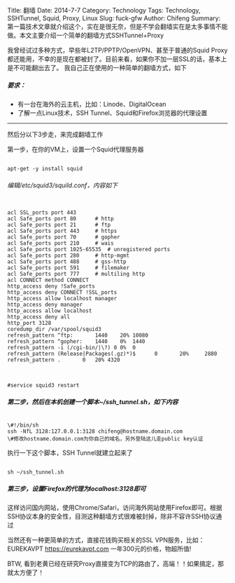 Title: 翻墙
Date: 2014-7-7
Category: Technology
Tags: Technology, SSHTunnel, Squid, Proxy, Linux
Slug: fuck-gfw
Author: Chifeng
Summary: 第一篇技术文章就介绍这个，实在是很无奈，但是不学会翻墙实在是太多事情不能做。本文主要介绍一个简单的翻墙方式SSHTunnel+Proxy

我曾经试过多种方式，早些年L2TP/PPTP/OpenVPN、甚至于普通的Squid Proxy都还能用，不幸的是现在都被封了。目前来看，如果你不加一层SSL的话，基本上是不可能翻出去了。
我自己正在使用的一种简单的翻墙方式，如下

##### 要求：

   * 有一台在海外的云主机，比如：Linode、DigitalOcean
   * 了解一点Linux技术，SSH Tunnel、Squid和Firefox浏览器的代理设置

----------------------------------------------------
<p>
然后分以下3步走，来完成翻墙工作

第一步，在你的VM上，设置一个Squid代理服务器
</p>

<pre><code>
apt-get -y install squid
</code></pre>

###### 编辑/etc/squid3/squild.conf，内容如下
<pre>
<code>
acl SSL_ports port 443
acl Safe_ports port 80		# http
acl Safe_ports port 21		# ftp
acl Safe_ports port 443		# https
acl Safe_ports port 70		# gopher
acl Safe_ports port 210		# wais
acl Safe_ports port 1025-65535	# unregistered ports
acl Safe_ports port 280		# http-mgmt
acl Safe_ports port 488		# gss-http
acl Safe_ports port 591		# filemaker
acl Safe_ports port 777		# multiling http
acl CONNECT method CONNECT
http_access deny !Safe_ports
http_access deny CONNECT !SSL_ports
http_access allow localhost manager
http_access deny manager
http_access allow localhost
http_access deny all
http_port 3128
coredump_dir /var/spool/squid3
refresh_pattern ^ftp:		1440	20%	10080
refresh_pattern ^gopher:	1440	0%	1440
refresh_pattern -i (/cgi-bin/|\?) 0	0%	0
refresh_pattern (Release|Packages(.gz)*)$      0       20%     2880
refresh_pattern .		0	20%	4320
</code>
</pre>

<pre><code>
#service squid3 restart
</code></pre>


##### 第二步，然后在本机创建一个脚本~/ssh_tunnel.sh，如下内容
<pre><code>
\#!/bin/sh
ssh -NfL 3128:127.0.0.1:3128 chifeng@hostname.domain.com
\#修改hostname.domain.com为你自己的域名，另外登陆这儿走public key认证
</code></pre>

执行一下这个脚本，SSH Tunnel就建立起来了
<pre><code>
sh ~/ssh_tunnel.sh
</code></pre>

##### 第三步，设置Firefox的代理为localhost:3128即可


这样访问国内网站，使用Chrome/Safari，访问海外网站使用Firefox即可。根据SSH协议本身的安全性，目测这种翻墙方式很难被封掉，除非不容许SSH协议通过


当然还有一种更简单的方式，直接花钱购买相关的SSL VPN服务，比如： EUREKAVPT https://eurekavpt.com 一年300元的价格，物超所值!


BTW, 看到老黄已经在研究Proxy直接变为TCP的路由了，高端！！如果搞定，那就太方便了！

